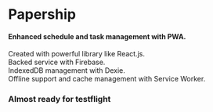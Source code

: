 # Papership

#### Enhanced schedule and task management with PWA.

Created with powerful library like React.js.  
Backed service with Firebase.  
IndexedDB management with Dexie.  
Offline support and cache management with Service Worker.  

### **Almost ready for testflight**